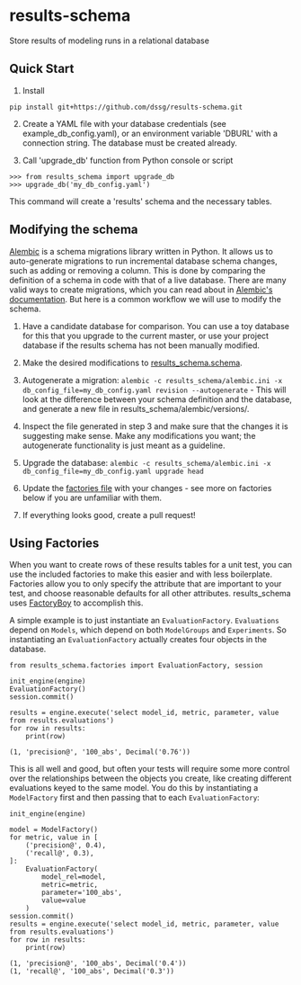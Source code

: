 # results-schema
Store results of modeling runs in a relational database

## Quick Start

1. Install

`pip install git+https://github.com/dssg/results-schema.git`

2. Create a YAML file with your database credentials (see example_db_config.yaml), or an environment variable 'DBURL' with a connection string. The database must be created already.

3. Call 'upgrade_db' function from Python console or script

```
>>> from results_schema import upgrade_db
>>> upgrade_db('my_db_config.yaml')
```

This command will create a 'results' schema and the necessary tables.


## Modifying the schema

[Alembic](http://alembic.zzzcomputing.com/en/latest/tutorial.html) is a schema migrations library written in Python. It allows us to auto-generate migrations to run incremental database schema changes, such as adding or removing a column. This is done by comparing the definition of a schema in code with that of a live database. There are many valid ways to create migrations, which you can read about in [Alembic's documentation](http://alembic.zzzcomputing.com/en/latest/tutorial.html). But here is a common workflow we will use to modify the schema.

1. Have a candidate database for comparison. You can use a toy database for this that you upgrade to the current master, or use your project database if the results schema has not been manually modified.

2. Make the desired modifications to [results_schema.schema](results_schema/schema.py).

3. Autogenerate a migration: `alembic -c results_schema/alembic.ini -x db_config_file=my_db_config.yaml revision --autogenerate` - This will look at the difference between your schema definition and the database, and generate a new file in results_schema/alembic/versions/.

4. Inspect the file generated in step 3 and make sure that the changes it is suggesting make sense. Make any modifications you want; the autogenerate functionality is just meant as a guideline.

5. Upgrade the database: `alembic -c results_schema/alembic.ini -x db_config_file=my_db_config.yaml upgrade head` 

6. Update the [factories file](results_schema/factories/__init__.py) with your changes - see more on factories below if you are unfamiliar with them.

7. If everything looks good, create a pull request!


## Using Factories

When you want to create rows of these results tables for a unit test, you can use the included factories to make this easier and with less boilerplate.  Factories allow you to only specify the attribute that are important to your test, and choose reasonable defaults for all other attributes. results_schema uses [FactoryBoy](http://factoryboy.readthedocs.io/en/latest/index.html) to accomplish this.

A simple example is to just instantiate an `EvaluationFactory`. `Evaluations` depend on `Models`, which depend on both `ModelGroups` and `Experiments`. So instantiating an `EvaluationFactory` actually creates four objects in the database.

```
from results_schema.factories import EvaluationFactory, session

init_engine(engine)
EvaluationFactory()
session.commit()

results = engine.execute('select model_id, metric, parameter, value from results.evaluations')
for row in results:
	print(row)
```

```
(1, 'precision@', '100_abs', Decimal('0.76'))
```

This is all well and good, but often your tests will require some more control over the relationships between the objects you create, like creating different evaluations keyed to the same model. You do this by instantiating a `ModelFactory` first and then passing that to each `EvaluationFactory`:

```
init_engine(engine)

model = ModelFactory()
for metric, value in [
	('precision@', 0.4),
	('recall@', 0.3),
]:
	EvaluationFactory(
		model_rel=model,
		metric=metric,
		parameter='100_abs',
		value=value
	)
session.commit()
results = engine.execute('select model_id, metric, parameter, value from results.evaluations')
for row in results:
	print(row)
```

```
(1, 'precision@', '100_abs', Decimal('0.4'))
(1, 'recall@', '100_abs', Decimal('0.3'))
```
